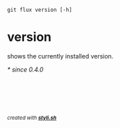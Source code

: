 
    git flux version [-h]

# version

shows the currently installed version.

_* since 0.4.0_
 



<br/><br/>
---
<sup><i>created with <b><a href="https://github.com/eliranmal/styli.sh">styli.sh</a></b></i></sup>

